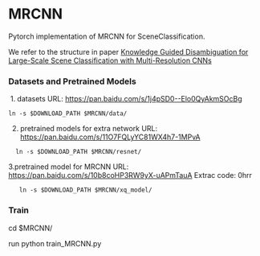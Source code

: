 # MRCNN
Pytorch implementation of MRCNN for SceneClassification. 

We refer to the structure in paper [Knowledge Guided Disambiguation for Large-Scale
Scene Classification with Multi-Resolution CNNs](https://arxiv.org/pdf/1610.01119.pdf)

### Datasets and Pretrained Models
  1. datasets URL: https://pan.baidu.com/s/1j4pSD0--Elo0QyAkmSOcBg
```Shell
ln -s $DOWNLOAD_PATH $MRCNN/data/
``` 
 
 2. pretrained models for extra network URL: https://pan.baidu.com/s/11O7FQLyYC81WX4h7-1MPvA
```Shell
  ln -s $DOWNLOAD_PATH $MRCNN/resnet/
 ```  
 3.pretrained model for MRCNN URL: https://pan.baidu.com/s/10b8coHP3RW9yX-uAPmTauA     Extrac code: 0hrr
```Shell
   ln -s $DOWNLOAD_PATH $MRCNN/xq_model/
 ``` 
### Train 
cd $MRCNN/

run python train_MRCNN.py

